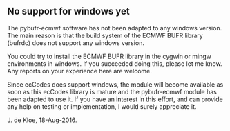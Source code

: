 ## No support for windows yet

The pybufr-ecmwf software has not been adapted to any windows version.
The main reason is that the build system of the ECMWF BUFR library (bufrdc) does
not support any windows version.

You could try to install the ECMWF BUFR library in the cygwin or mingw 
environments in windows. If you succeeded doing this, please let me know.
Any reports on your experience here are welcome.

Since ecCodes does support windows, the module will become available
as soon as this ecCodes library is mature and the pybufr-ecmwf
module has been adapted to use it.
If you have an interest in this effort, and can provide any help
on testing or implementation, I would surely appreciate it.

J. de Kloe, 18-Aug-2016.
